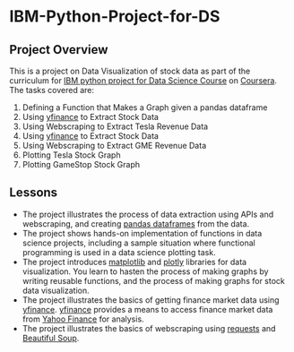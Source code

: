 # IBM-Python-Project-for-DS

## Project Overview

This is a project on Data Visualization of stock data as part of the curriculum for [IBM python project for Data Science Course](https://www.coursera.org/learn/python-project-for-data-science?specialization=ibm-data-science) on [Coursera](https://www.coursera.org/).
The tasks covered are:

1. Defining a Function that Makes a Graph given a pandas dataframe
1. Using [yfinance](https://pypi.org/project/yfinance/) to Extract Stock Data
2. Using Webscraping to Extract Tesla Revenue Data
3. Using [yfinance](https://pypi.org/project/yfinance/) to Extract Stock Data
4. Using Webscraping to Extract GME Revenue Data
5. Plotting Tesla Stock Graph
6. Plotting GameStop Stock Graph

## Lessons
- The project illustrates the process of data extraction using APIs and webscraping, and creating [pandas dataframes](https://pandas.pydata.org/docs/reference/api/pandas.DataFrame.html) from the data.
- The project shows hands-on implementation of functions in data science projects, including a sample situation where functional programming is used in a data science plotting task. 
- The project introduces [matplotlib](https://matplotlib.org/3.5.3/index.html) and [plotly](https://plotly.com/python/) libraries for data visualization. You learn to hasten the process of making graphs by writing reusable functions, and the process of making graphs for stock data visualization.
- The project illustrates the basics of getting finance market data using [yfinance](https://pypi.org/project/yfinance/). [yfinance](https://pypi.org/project/yfinance/) provides a means to access finance market data from [Yahoo Finance](https://finance.yahoo.com/) for analysis. 
- The project illustrates the basics of webscraping using [requests](https://requests.readthedocs.io/en/latest/) and [Beautiful Soup](https://www.crummy.com/software/BeautifulSoup/bs4/doc/).
